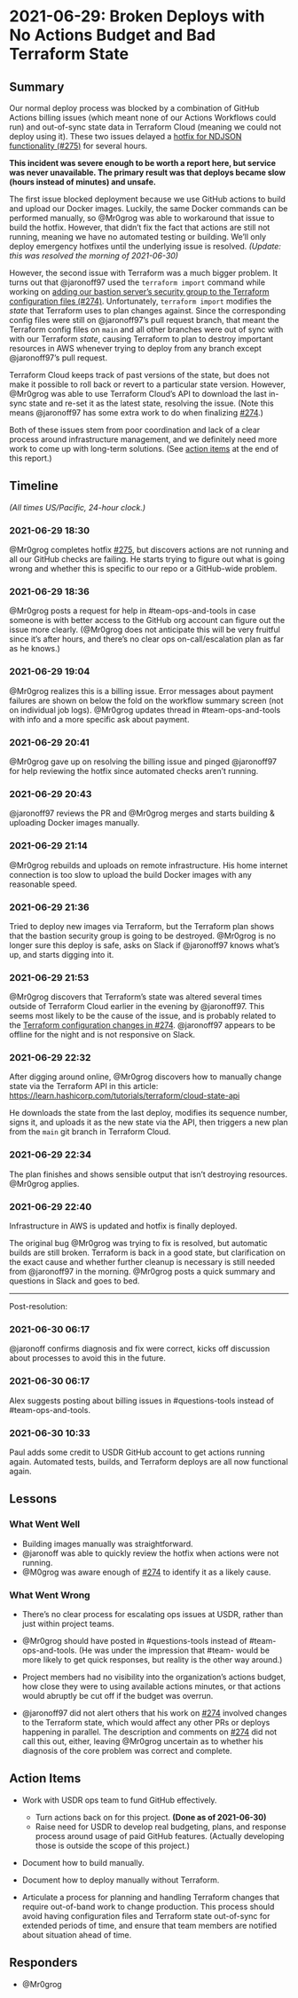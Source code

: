 # 2021-06-29: Broken Deploys with No Actions Budget and Bad Terraform State

## Summary

Our normal deploy process was blocked by a combination of GitHub Actions billing issues (which meant none of our Actions Workflows could run) and out-of-sync state data in Terraform Cloud (meaning we could not deploy using it). These two issues delayed a [hotfix for NDJSON functionality (#275)][issue-275] for several hours.

**This incident was severe enough to be worth a report here, but service was never unavailable. The primary result was that deploys became slow (hours instead of minutes) and unsafe.**

The first issue blocked deployment because we use GitHub actions to build and upload our Docker images. Luckily, the same Docker commands can be performed manually, so @Mr0grog was able to workaround that issue to build the hotfix. However, that didn’t fix the fact that actions are still not running, meaning we have no automated testing or building. We’ll only deploy emergency hotfixes until the underlying issue is resolved. *(Update: this was resolved the morning of 2021-06-30)*

However, the second issue with Terraform was a much bigger problem. It turns out that @jaronoff97 used the `terraform import` command while working on [adding our bastion server’s security group to the Terraform configuration files (#274)][issue-274]. Unfortunately, `terraform import` modifies the *state* that Terraform uses to plan changes against. Since the corresponding config files were still on @jaronoff97’s pull request branch, that meant the Terraform config files on `main` and all other branches were out of sync with with our Terraform *state*, causing Terraform to plan to destroy important resources in AWS whenever trying to deploy from any branch except @jaronoff97’s pull request.

Terraform Cloud keeps track of past versions of the state, but does not make it possible to roll back or revert to a particular state version. However, @Mr0grog was able to use Terraform Cloud’s API to download the last in-sync state and re-set it as the latest state, resolving the issue. (Note this means @jaronoff97 has some extra work to do when finalizing [#274][issue-274].)

Both of these issues stem from poor coordination and lack of a clear process around infrastructure management, and we definitely need more work to come up with long-term solutions. (See [action items](#action-items) at the end of this report.)


## Timeline

*(All times US/Pacific, 24-hour clock.)*

### 2021-06-29 18:30

@Mr0grog completes hotfix [#275][issue-275], but discovers actions are not running and all our GitHub checks are failing. He starts trying to figure out what is going wrong and whether this is specific to our repo or a GitHub-wide problem.


### 2021-06-29 18:36

@Mr0grog posts a request for help in #team-ops-and-tools in case someone is with better access to the GitHub org account can figure out the issue more clearly. (@Mr0grog does not anticipate this will be very fruitful since it’s after hours, and there’s no clear ops on-call/escalation plan as far as he knows.)


### 2021-06-29 19:04

@Mr0grog realizes this is a billing issue. Error messages about payment failures are shown on below the fold on the workflow summary screen (not on individual job logs). @Mr0grog updates thread in #team-ops-and-tools with info and a more specific ask about payment.


### 2021-06-29 20:41

@Mr0grog gave up on resolving the billing issue and pinged @jaronoff97 for help reviewing the hotfix since automated checks aren’t running.


### 2021-06-29 20:43

@jaronoff97 reviews the PR and @Mr0grog merges and starts building & uploading Docker images manually.


### 2021-06-29 21:14

@Mr0grog rebuilds and uploads on remote infrastructure. His home internet connection is too slow to upload the build Docker images with any reasonable speed.


### 2021-06-29 21:36

Tried to deploy new images via Terraform, but the Terraform plan shows that the bastion security group is going to be destroyed. @Mr0grog is no longer sure this deploy is safe, asks on Slack if @jaronoff97 knows what’s up, and starts digging into it.


### 2021-06-29 21:53

@Mr0grog discovers that Terraform’s state was altered several times outside of Terraform Cloud earlier in the evening by @jaronoff97. This seems most likely to be the cause of the issue, and is probably related to the [Terraform configuration changes in #274][issue-274]. @jaronoff97 appears to be offline for the night and is not responsive on Slack.


### 2021-06-29 22:32

After digging around online, @Mr0grog discovers how to manually change state via the Terraform API in this article: https://learn.hashicorp.com/tutorials/terraform/cloud-state-api

He downloads the state from the last deploy, modifies its sequence number, signs it, and uploads it as the new state via the API, then triggers a new plan from the `main` git branch in Terraform Cloud.


### 2021-06-29 22:34

The plan finishes and shows sensible output that isn’t destroying resources. @Mr0grog applies.


### 2021-06-29 22:40

Infrastructure in AWS is updated and hotfix is finally deployed.

The original bug @Mr0grog was trying to fix is resolved, but automatic builds are still broken. Terraform is back in a good state, but clarification on the exact cause and whether further cleanup is necessary is still needed from @jaronoff97 in the morning. @Mr0grog posts a quick summary and questions in Slack and goes to bed.

---

Post-resolution:

### 2021-06-30 06:17

@jaronoff confirms diagnosis and fix were correct, kicks off discussion about processes to avoid this in the future.


### 2021-06-30 06:17

Alex suggests posting about billing issues in #questions-tools instead of #team-ops-and-tools.


### 2021-06-30 10:33

Paul adds some credit to USDR GitHub account to get actions running again. Automated tests, builds, and Terraform deploys are all now functional again.


## Lessons

### What Went Well

- Building images manually was straightforward.
- @jaronoff was able to quickly review the hotfix when actions were not running.
- @M0grog was aware enough of [#274][issue-274] to identify it as a likely cause.


### What Went Wrong

- There’s no clear process for escalating ops issues at USDR, rather than just within project teams.

- @Mr0grog should have posted in #questions-tools instead of #team-ops-and-tools. (He was under the impression that #team- would be more likely to get quick responses, but reality is the other way around.)

- Project members had no visibility into the organization’s actions budget, how close they were to using available actions minutes, or that actions would abruptly be cut off if the budget was overrun.

- @jaronoff97 did not alert others that his work on [#274][issue-274] involved changes to the Terraform state, which would affect any other PRs or deploys happening in parallel. The description and comments on [#274][issue-274] did not call this out, either, leaving @Mr0grog uncertain as to whether his diagnosis of the core problem was correct and complete.


## Action Items

- Work with USDR ops team to fund GitHub effectively.
    - Turn actions back on for this project. **(Done as of 2021-06-30)**
    - Raise need for USDR to develop real budgeting, plans, and response process around usage of paid GitHub features. (Actually developing those is outside the scope of this project.)

- Document how to build manually.

- Document how to deploy manually without Terraform.

- Articulate a process for planning and handling Terraform changes that require out-of-band work to change production. This process should avoid having configuration files and Terraform state out-of-sync for extended periods of time, and ensure that team members are notified about situation ahead of time.


## Responders

- @Mr0grog


[issue-274]: https://github.com/usdigitalresponse/univaf/pull/274
[issue-275]: https://github.com/usdigitalresponse/univaf/pull/275

